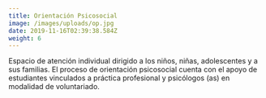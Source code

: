 ```yaml
---
title: Orientación Psicosocial
image: /images/uploads/op.jpg
date: 2019-11-16T02:39:38.584Z
weight: 6
---
```

Espacio de atención individual dirigido a los niños, niñas, adolescentes y a sus familias. El proceso de orientación psicosocial cuenta con el apoyo de estudiantes vinculados a práctica profesional y psicólogos (as) en modalidad de voluntariado.
